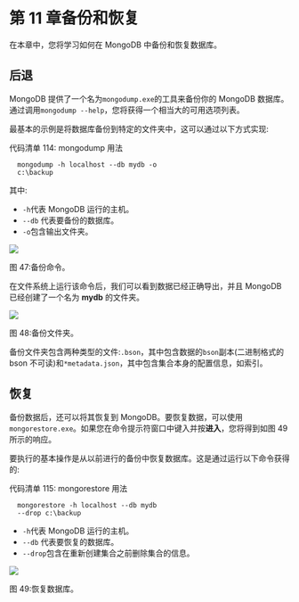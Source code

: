 # 第 11 章备份和恢复

在本章中，您将学习如何在 MongoDB 中备份和恢复数据库。

## 后退

MongoDB 提供了一个名为`mongodump.exe`的工具来备份你的 MongoDB 数据库。通过调用`mongodump --help`，您将获得一个相当大的可用选项列表。

最基本的示例是将数据库备份到特定的文件夹中，这可以通过以下方式实现:

代码清单 114: mongodump 用法

```
  mongodump -h localhost --db mydb -o
  c:\backup

```

其中:

*   `-h`代表 MongoDB 运行的主机。
*   `--db` 代表要备份的数据库。
*   `-o`包含输出文件夹。

![](../Images/image052.jpg)

图 47:备份命令。

在文件系统上运行该命令后，我们可以看到数据已经正确导出，并且 MongoDB 已经创建了一个名为 **mydb** 的文件夹。

![](../Images/image053.jpg)

图 48:备份文件夹。

备份文件夹包含两种类型的文件:`.bson`，其中包含数据的`bson`副本(二进制格式的 bson 不可读)和`*metadata.json`，其中包含集合本身的配置信息，如索引。

## 恢复

备份数据后，还可以将其恢复到 MongoDB。要恢复数据，可以使用`mongorestore.exe`。如果您在命令提示符窗口中键入并按**进入**，您将得到如图 49 所示的响应。

要执行的基本操作是从以前进行的备份中恢复数据库。这是通过运行以下命令获得的:

代码清单 115: mongorestore 用法

```
  mongorestore -h localhost --db mydb
  --drop c:\backup

```

*   `-h`代表 MongoDB 运行的主机。
*   `--db` 代表要恢复的数据库。
*   `--drop`包含在重新创建集合之前删除集合的信息。

![](../Images/image054.jpg)

图 49:恢复数据库。